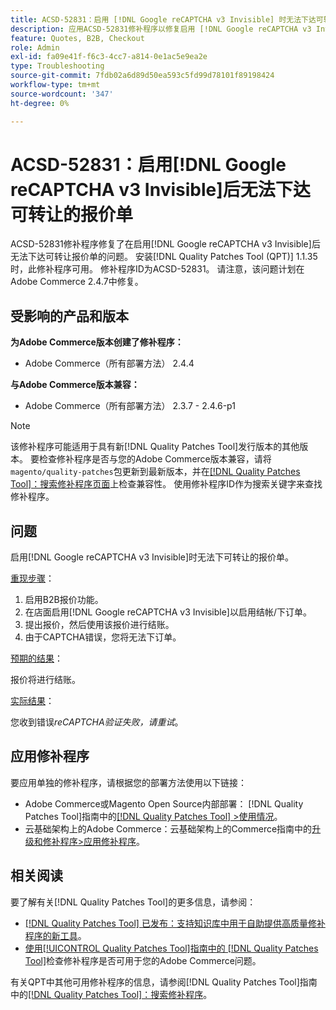 ```yaml
---
title: ACSD-52831：启用 [!DNL Google reCAPTCHA v3 Invisible] 时无法下达可转让的报价单
description: 应用ACSD-52831修补程序以修复启用 [!DNL Google reCAPTCHA v3 Invisible] 后无法下达可转让报价单的Adobe Commerce问题。
feature: Quotes, B2B, Checkout
role: Admin
exl-id: fa09e41f-f6c3-4cc7-a814-0e1ac5e9ea2e
type: Troubleshooting
source-git-commit: 7fdb02a6d89d50ea593c5fd99d78101f89198424
workflow-type: tm+mt
source-wordcount: '347'
ht-degree: 0%

---
```


# ACSD-52831：启用[!DNL Google reCAPTCHA v3 Invisible]后无法下达可转让的报价单

ACSD-52831修补程序修复了在启用[!DNL Google reCAPTCHA v3 Invisible]后无法下达可转让报价单的问题。 安装[!DNL Quality Patches Tool (QPT)] 1.1.35时，此修补程序可用。 修补程序ID为ACSD-52831。 请注意，该问题计划在Adobe Commerce 2.4.7中修复。

## 受影响的产品和版本

**为Adobe Commerce版本创建了修补程序：**

* Adobe Commerce（所有部署方法） 2.4.4

**与Adobe Commerce版本兼容：**

* Adobe Commerce（所有部署方法） 2.3.7 - 2.4.6-p1

>[!NOTE]
>
>该修补程序可能适用于具有新[!DNL Quality Patches Tool]发行版本的其他版本。 要检查修补程序是否与您的Adobe Commerce版本兼容，请将`magento/quality-patches`包更新到最新版本，并在[[!DNL Quality Patches Tool]：搜索修补程序页面](https://experienceleague.adobe.com/tools/commerce-quality-patches/index.html)上检查兼容性。 使用修补程序ID作为搜索关键字来查找修补程序。

## 问题

启用[!DNL Google reCAPTCHA v3 Invisible]时无法下可转让的报价单。

<u>重现步骤</u>：

1. 启用B2B报价功能。
1. 在店面启用[!DNL Google reCAPTCHA v3 Invisible]以启用结帐/下订单。
1. 提出报价，然后使用该报价进行结账。
1. 由于CAPTCHA错误，您将无法下订单。

<u>预期的结果</u>：

报价将进行结账。

<u>实际结果</u>：

您收到错误&#x200B;*reCAPTCHA验证失败，请重试*。

## 应用修补程序

要应用单独的修补程序，请根据您的部署方法使用以下链接：

* Adobe Commerce或Magento Open Source内部部署： [!DNL Quality Patches Tool]指南中的[[!DNL Quality Patches Tool] >使用情况](/help/tools/quality-patches-tool/usage.md)。
* 云基础架构上的Adobe Commerce：云基础架构上的Commerce指南中的[升级和修补程序>应用修补程序](https://experienceleague.adobe.com/docs/commerce-cloud-service/user-guide/develop/upgrade/apply-patches.html)。

## 相关阅读

要了解有关[!DNL Quality Patches Tool]的更多信息，请参阅：

* [[!DNL Quality Patches Tool] 已发布：支持知识库中用于自助提供高质量修补程序的新工具](https://experienceleague.adobe.com/en/docs/commerce-operations/tools/quality-patches-tool/quality-patches-tool-to-self-serve-quality-patches)。
* [使用[!UICONTROL Quality Patches Tool]指南中的 [!DNL Quality Patches Tool]](/help/tools/quality-patches-tool/patches-available-in-qpt/check-patch-for-magento-issue-with-magento-quality-patches.md)检查修补程序是否可用于您的Adobe Commerce问题。


有关QPT中其他可用修补程序的信息，请参阅[!DNL Quality Patches Tool]指南中的[[!DNL Quality Patches Tool]：搜索修补程序](https://experienceleague.adobe.com/tools/commerce-quality-patches/index.html)。
